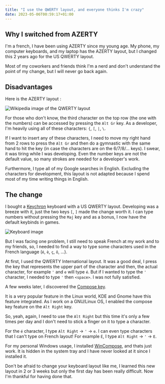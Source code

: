 ```yaml
---
title: "I use the QWERTY layout, and everyone thinks I'm crazy"
date: 2023-05-06T00:59:17+01:00
---
```


## Why I switched from AZERTY

I'm a french, I have been using AZERTY since my young age. My phone, my computer keyboards, and my laptop has the AZERTY layout, but I changed this 2 years ago for the US QWERTY layout.

Most of my coworkers and friends think I'm a nerd and don't understand the point of my change, but I will never go back again.

## Disadvantages

Here is the AZERTY layout :

![Wikipedia image of the QWERTY layout](https://upload.wikimedia.org/wikipedia/commons/thumb/b/b9/KB_France.svg/1200px-KB_France.svg.png)

For those who don't know, the third character on the top row (the one with the numbers) can be accessed by pressing the `Alt Gr` key. As a developer, I'm heavily using all of these characters: `{`, `[`, `|`, `\`.

If I want to insert any of these characters, I need to move my right hand from 2 rows to press the `Alt Gr` and then do a gymnastic with the same hand to hit the key (in case the characters are on the 6/7/8/... keys). I swear, it was tiring while I was developing.
Even the number keys are not the default value, so many strokes are needed for a developer's work.

Furthermore, I type all of my Google searches in English. Excluding the characters for development, this layout is not adapted because I spend most of my time writing things in English.

## The change

I bought a [Keychron](https://www.keychron.com/products/keychron-k2-wireless-mechanical-keyboard) keyboard with a US QWERTY layout. Developing was a breeze with it, just the two keys `[`, `]` made the change worth it. I can type numbers without pressing the `Maj` key and as a bonus, I now have the default keybinds in games.

![Keyboard image](https://cdn.shopify.com/s/files/1/0059/0630/1017/t/5/assets/keychronk2wirelessmechanicalkeyboard2-1646212149182.jpg?v=1646212156)

But I was facing one problem, I still need to speak French at my work and to my friends, so, I needed to find a way to type some characters used in the French language (`é`, `è`, `ç`, `ô`, ...).

At first, I used the QWERTY International layout. It was a good deal, I press the key that represents the upper part of the character and then, the actual character, for example `'` and `e` will type `é`.
But if I wanted to type the `'` character, I needed to type `'` then `<space>`. I was not fully satisfied.

A few weeks later, I discovered the [Compose key](https://en.wikipedia.org/wiki/Compose_key).

It is a very popular feature in the Linux world, KDE and Gnome have this feature integrated. As I work on a GNU/Linux OS, I enabled the compose key feature on the `Alt Right` key.

So, yeah, again, I need to use the `Alt Right` but this time it's only a few times per day and I don't need to stick a finger on it to type a character.

For the `é` character, I type `Alt Right` -> `'` -> `e`.
I can even type characters that I can't type on French layout!
For example `É`, I type  `Alt Right` -> `'` -> `E`.

For my personal Windows usage, I installed [WinCompose](https://github.com/samhocevar/wincompose), and thats just work. It is hidden in the system tray and I have never looked at it since I installed it.

Don't be afraid to change your keyboard layout like me, I learned this new layout in 2 or 3 weeks but only the first day has been really difficult. Now I'm thankful for having done that.